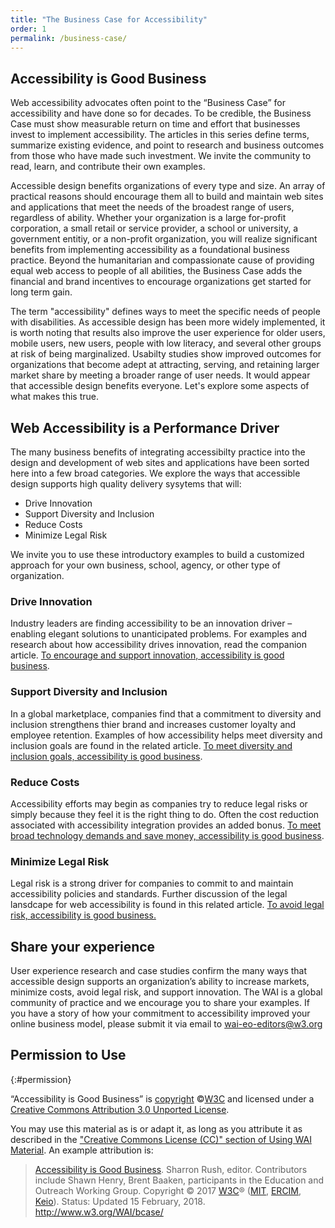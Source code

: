 ```yaml
---
title: "The Business Case for Accessibility"
order: 1
permalink: /business-case/
---
```


## Accessibility is Good Business

Web accessibility advocates often point to the “Business Case” for accessibility and have done so for decades. To be credible, the Business Case must show measurable return on time and effort that businesses invest to implement accessibility. The articles in this series define terms, summarize existing evidence, and point to research and business outcomes from those who have made such investment. We invite the community to read, learn, and contribute their own examples.  

Accessible design benefits organizations of every type and size. An array of practical reasons should encourage them all to build and maintain web sites and applications that meet the needs of the broadest range of users, regardless of ability. Whether your organization is a large for-profit corporation, a small retail or service provider, a school or university, a government entitiy, or a non-profit organization, you will realize significant benefits from implementing accessibility as a foundational business practice. Beyond the humanitarian and compassionate cause of providing equal web access to people of all abilities, the Business Case adds the financial and brand incentives to encourage organizations get started for long term gain. 

The term "accessibility" defines ways to meet the specific needs of people with disabilities. As accessible design has been more widely implemented, it is worth noting that results also improve the user experience for older users, mobile users, new users, people with low literacy, and several other groups at risk of being marginalized. Usabilty studies show improved outcomes for organizations that become adept at attracting, serving, and retaining larger market share by meeting a broader range of user needs. It would appear that accessible design benefits everyone. Let's explore some aspects of what makes this true.

## Web Accessibility is a Performance Driver 

The many business benefits of integrating accessibilty practice into the design and development of web sites and applications have been sorted here into a few broad categories. We explore the ways that accessible design supports high quality delivery sysytems that will:
* Drive Innovation
* Support Diversity and Inclusion
* Reduce Costs 
* Minimize Legal Risk

We invite you to use these introductory examples to build a customized approach for your own business, school, agency, or other type of organization. 

### Drive Innovation
Industry leaders are finding accessibility to be an innovation driver – enabling elegant solutions to unanticipated problems. For examples and research about how accessibility drives innovation, read the companion article.  [To encourage and support innovation, accessibility is good business](https://w3c.github.io/wai-bcase/business-case/drive-innovation/).

### Support Diversity and Inclusion
In a global marketplace, companies find that a commitment to diversity and inclusion strengthens thier brand and increases customer loyalty and employee retention. Examples of how accessibility helps meet diversity and inclusion goals are found in the related article. [To meet diversity and inclusion goals, accessibility is good business](https://w3c.github.io/wai-bcase/business-case/diversity-inclusion/).

### Reduce Costs
Accessibility efforts may begin as companies try to reduce legal risks or simply because they feel it is the right thing to do. Often the cost reduction associated with accessibility integration provides an added bonus. [To meet broad technology demands and save money, accessibility is good business](https://w3c.github.io/wai-bcase/business-case/align-with-standards/).

### Minimize Legal Risk
Legal risk is a strong driver for companies to commit to and maintain accessibility policies and standards. Further discussion of the legal lansdcape for web accessibility is found in this related article. [To avoid legal risk, accessibility is good business.](https://w3c.github.io/wai-bcase/business-case/legal-risk/)


## Share your experience
User experience research and case studies confirm the many ways that accessible design supports an organization’s ability to increase markets, minimize costs, avoid legal risk, and support innovation. The WAI is a global community of practice and we encourage you to share your examples. If you have a story of how your commitment to accessibility improved your online business model, please submit it via email to wai-eo-editors@w3.org 


## Permission to Use
{:#permission}

“Accessibility is Good Business” is [copyright](http://www.w3.org/Consortium/Legal/ipr-notice#Copyright) ©[W3C](http://www.w3.org/) and licensed under a [Creative Commons Attribution 3.0 Unported License](http://creativecommons.org/licenses/by/3.0/).

You may use this material as is or adapt it, as long as you attribute it as described in the ["Creative Commons License (CC)" section of Using WAI Material](http://www.w3.org/WAI/about/usingWAImaterial#cc). An example attribution is:

> [Accessibility is Good Business](http://www.w3.org/WAI/bcase/). Sharron Rush, editor. Contributors include Shawn Henry, Brent Baaken, participants in the Education and Outreach Working Group. Copyright © 2017 [W3C](http://www.w3.org/)®
> ([MIT](http://www.csail.mit.edu/), [ERCIM](http://www.ercim.eu/),
> [Keio](http://www.keio.ac.jp/)). Status: Updated 15 February, 2018.
> <http://www.w3.org/WAI/bcase/>

